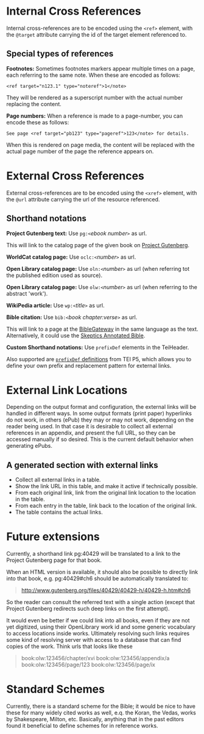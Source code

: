 # Internal Cross References #

Internal cross-references are to be encoded using the `<ref>` element, with the `@target` attribute carrying the id of the target element referenced to.

## Special types of references ##

**Footnotes:** Sometimes footnotes markers appear multiple times on a page, each referring to the same note. When these are encoded as follows:

`<ref target="n123.1" type="noteref">1</note>`

They will be rendered as a superscript number with the actual number replacing the content.

**Page numbers:** When a reference is made to a page-number, you can encode these as follows:

`See page <ref target="pb123" type="pageref">123</note> for details.`

When this is rendered on page media, the content will be replaced with the actual page number of the page the reference appears on.

# External Cross References #

External cross-references are to be encoded using the `<xref>` element, with the `@url` attribute carrying the url of the resource referenced.

## Shorthand notations ##

**Project Gutenberg text:** Use `pg:<`_ebook number_`>` as url.

This will link to the catalog page of the given book on [Project Gutenberg](http://www.gutenberg.org).

**WorldCat catalog page:** Use `oclc:<`_number_`>` as url.

**Open Library catalog page:** Use `oln:<`_number_`>` as url (when referring tot the published edition used as source).

**Open Library catalog page:** Use `olw:<`_number_`>` as url (when referring to the abstract 'work').

**WikiPedia article:** Use `wp:<`_title_`>` as url.

**Bible citation:** Use `bib:<`_book chapter:verse_`>` as url.

This will link to a page at the [BibleGateway](http://www.biblegateway.com/passage/?search=job%201:21&version=NIV) in the same language as the text. Alternatively, it could use the [Skeptics Annotated Bible](http://skepticsannotatedbible.com/job/1.html#21). 

**Custom Shorthand notations:** Use `prefixDef` elements in the TeiHeader.

Also supported are [`prefixDef` definitions](https://tei-c.org/release/doc/tei-p5-doc/en/html/ref-prefixDef.html) from TEI P5, which allows you to define your own prefix and replacement pattern for external links.

# External Link Locations #

Depending on the output format and configuration, the external links will be handled in different ways. In some output formats (print paper) hyperlinks do not work, in others (ePub) they may or may not work, depending on the reader being used. In that case it is desirable to collect all external references in an appendix, and present the full URL, so they can be accessed manually if so desired. This is the current default behavior when generating ePubs.

## A generated section with external links ##

  * Collect all external links in a table.
  * Show the link URL in this table, and make it active if technically possible.
  * From each original link, link from the original link location to the location in the table.
  * From each entry in the table, link back to the location of the original link.
  * The table contains the actual links.

# Future extensions #

Currently, a shorthand link pg:40429 will be translated to a link to the Project Gutenberg page for that book.

When an HTML version is available, it should also be possible to directly link into that book, e.g. pg:40429#ch6 should be automatically translated to:

> http://www.gutenberg.org/files/40429/40429-h/40429-h.htm#ch6

So the reader can consult the referred text with a single action (except that Project Gutenberg redirects such deep links on the first attempt).

It would even be better if we could link into all books, even if they are not yet digitized, using their OpenLibrary work id and some generic vocabulary to access locations inside works. Ultimately resolving such links requires some kind of resolving server with access to a database that can find copies of the work. Think urls that looks like these

> book:olw:123456/chapter/xvi
> book:olw:123456/appendix/a
> book:olw:123456/page/123
> book:olw:123456/page/ix

# Standard Schemes #

Currently, there is a standard scheme for the Bible; it would be nice to have these for many widely cited works as well, e.q. the Koran, the Vedas, works by Shakespeare, Milton, etc. Basically, anything that in the past editors found it beneficial to define schemes for in reference works.
